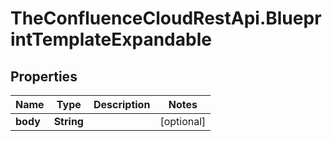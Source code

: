 # TheConfluenceCloudRestApi.BlueprintTemplateExpandable

## Properties
Name | Type | Description | Notes
------------ | ------------- | ------------- | -------------
**body** | **String** |  | [optional] 

